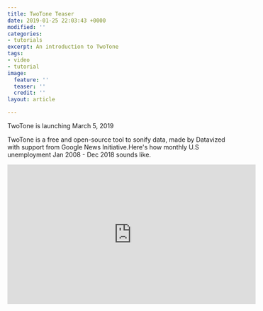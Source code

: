 ```yaml
---
title: TwoTone Teaser
date: 2019-01-25 22:03:43 +0000
modified: ''
categories:
- tutorials
excerpt: An introduction to TwoTone
tags:
- video
- tutorial
image:
  feature: ''
  teaser: ''
  credit: ''
layout: article

---
```

TwoTone is launching March 5, 2019

TwoTone is a free and open-source tool to sonify data, made by Datavized with support from Google News Initiative.Here's how monthly U.S unemployment Jan 2008 - Dec 2018 sounds like.

<iframe width="560" height="315" src="https://youtu.be/3nNxZHOA81M" frameborder="0" allow="encrypted-media; picture-in-picture" allowfullscreen></iframe>